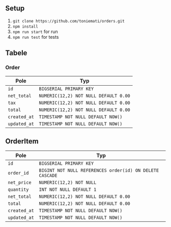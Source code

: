 ## Setup

1. `git clone https://github.com/toniemati/orders.git`
2. `npm install`
3. `npm run start` for run
4. `npm run test` for tests

## Tabele

### Order

| Pole           | Typ                                  |
|----------------|--------------------------------------|
| `id`           | `BIGSERIAL PRIMARY KEY`              |
| `net_total`    | `NUMERIC(12,2) NOT NULL DEFAULT 0.00`|
| `tax`          | `NUMERIC(12,2) NOT NULL DEFAULT 0.00`|
| `total`        | `NUMERIC(12,2) NOT NULL DEFAULT 0.00`|
| `created_at`   | `TIMESTAMP NOT NULL DEFAULT NOW()`   |
| `updated_at`   | `TIMESTAMP NOT NULL DEFAULT NOW()`   |

## OrderItem

| Pole           | Typ                                                     |
|----------------|---------------------------------------------------------|
| `id`           | `BIGSERIAL PRIMARY KEY`                                 |
| `order_id`     | `BIGINT NOT NULL REFERENCES order(id) ON DELETE CASCADE`|
| `net_price`    | `NUMERIC(12,2) NOT NULL`                                |
| `quantity`     | `INT NOT NULL DEFAULT 1`                                |
| `net_total`    | `NUMERIC(12,2) NOT NULL DEFAULT 0.00`                   |
| `total`        | `NUMERIC(12,2) NOT NULL DEFAULT 0.00`                   |
| `created_at`   | `TIMESTAMP NOT NULL DEFAULT NOW()`                      |
| `updated_at`   | `TIMESTAMP NOT NULL DEFAULT NOW()`                      |